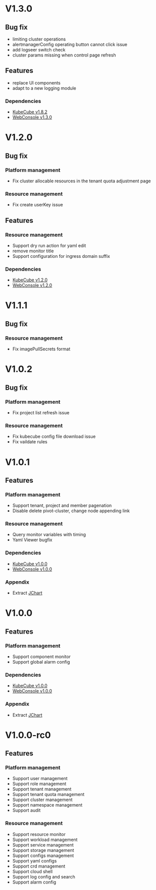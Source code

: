 # V1.3.0
## Bug fix
- limiting cluster operations
- alertmanagerConfig operating button cannot click issue
- add logseer switch check
- cluster params missing when control page refresh
## Features
- replace UI components
- adapt to a new logging module
### Dependencies
- [KubeCube v1.8.2](https://github.com/kubecube-io/KubeCube/tree/v1.8.2)
- [WebConsole v1.3.0](https://github.com/kubecube-io/kubecube-webconsole/tree/v1.3.0)
# V1.2.0
## Bug fix
### Platform management
- Fix cluster allocable resources in the tenant quota adjustment page
### Resource management
- Fix create userKey issue
## Features
### Resource management
- Support dry run action for yaml edit
- remove monitor title
- Support configuration for ingress domain suffix
### Dependencies
- [KubeCube v1.2.0](https://github.com/kubecube-io/KubeCube/tree/v1.2.0)
- [WebConsole v1.2.0](https://github.com/kubecube-io/kubecube-webconsole/tree/v1.2.0) 

# V1.1.1
## Bug fix
### Resource management
- Fix imagePullSecrets format 

# V1.0.2
## Bug fix
### Platform management
- Fix project list refresh issue

### Resource management
- Fix kubecube config file download issue
- Fix vaildate rules

# V1.0.1

## Features

### Platform management
- Support tenant, project and member pagenation
- Disable delete pivot-cluster, change node appending link
### Resource management
- Query monitor variables with timing
- Yaml Viewer bugfix

### Dependencies
- [KubeCube v1.0.0](https://github.com/kubecube-io/KubeCube/tree/v1.0.0)
- [WebConsole v1.0.0](https://github.com/kubecube-io/kubecube-webconsole/tree/v1.0.0) 

### Appendix
- Extract [JChart](https://www.npmjs.com/package/@joskii/jchart)


# V1.0.0

## Features

### Platform management
- Support component monitor
- Support global alarm config

### Dependencies
- [KubeCube v1.0.0](https://github.com/kubecube-io/KubeCube/tree/v1.0.0)
- [WebConsole v1.0.0](https://github.com/kubecube-io/kubecube-webconsole/tree/v1.0.0) 

### Appendix
- Extract [JChart](https://www.npmjs.com/package/@joskii/jchart)

# V1.0.0-rc0

## Features

### Platform management
- Support user management
- Support role management
- Support tenant management
- Support tenant quota management
- Support cluster management
- Support namespace management
- Support audit

### Resource management
- Support resource monitor
- Support workload management
- Support service management
- Support storage management
- Support configs management
- Support yaml configs
- Support crd management
- Support cloud shell
- Support log config and search
- Support alarm config